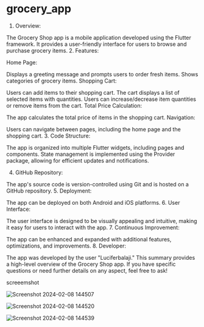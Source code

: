 # grocery_app
1. Overview:

The Grocery Shop app is a mobile application developed using the Flutter framework.
It provides a user-friendly interface for users to browse and purchase grocery items.
2. Features:

Home Page:

Displays a greeting message and prompts users to order fresh items.
Shows categories of grocery items.
Shopping Cart:

Users can add items to their shopping cart.
The cart displays a list of selected items with quantities.
Users can increase/decrease item quantities or remove items from the cart.
Total Price Calculation:

The app calculates the total price of items in the shopping cart.
Navigation:

Users can navigate between pages, including the home page and the shopping cart.
3. Code Structure:

The app is organized into multiple Flutter widgets, including pages and components.
State management is implemented using the Provider package, allowing for efficient updates and notifications.

4. GitHub Repository:

The app's source code is version-controlled using Git and is hosted on a GitHub repository.
5. Deployment:

The app can be deployed on both Android and iOS platforms.
6. User Interface:

The user interface is designed to be visually appealing and intuitive, making it easy for users to interact with the app.
7. Continuous Improvement:

The app can be enhanced and expanded with additional features, optimizations, and improvements.
8. Developer:

The app was developed by the user "Luciferbalaji."
This summary provides a high-level overview of the Grocery Shop app. If you have specific questions or need further details on any aspect, feel free to ask!

screeemshot



![Screenshot 2024-02-08 144507](https://github.com/Luciferbalaji/Grocery-app/assets/96713611/a31d4cc2-1b66-4383-85c7-f637ecf10e37)

![Screenshot 2024-02-08 144520](https://github.com/Luciferbalaji/Grocery-app/assets/96713611/d5387cd5-3105-4eb2-8c26-7d1ae3bad0ff)

![Screenshot 2024-02-08 144539](https://github.com/Luciferbalaji/Grocery-app/assets/96713611/cafe6670-2340-48a1-8787-a03ae42ccd21)




